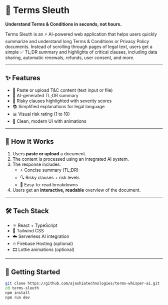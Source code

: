 # 📜 Terms Sleuth

**Understand Terms & Conditions in seconds, not hours.**

Terms Sleuth is an ⚡ AI-powered web application that helps users quickly summarize and understand long Terms & Conditions or Privacy Policy documents. Instead of scrolling through pages of legal text, users get a simple ✅ TL;DR summary and highlights of critical clauses, including data sharing, automatic renewals, refunds, user consent, and more.

---

## ✨ Features

- 📝 Paste or upload T&C content (text input or file)
- 🤖 AI-generated TL;DR summary
- 🚨 Risky clauses highlighted with severity scores
- 📚 Simplified explanations for legal language
- 📊 Visual risk rating (1 to 10)
- 🎨 Clean, modern UI with animations

---

## 🧠 How It Works

1. Users **paste or upload** a document.
2. The content is processed using an integrated AI system.
3. The response includes:
   - ⚡ Concise summary (TL;DR)
   - 🔍 Risky clauses + risk levels
   - 🧾 Easy-to-read breakdowns
4. Users get an **interactive, readable** overview of the document.

---

## 🛠 Tech Stack

- ⚛️ React + TypeScript
- 🎨 Tailwind CSS
- ☁️ Serverless AI integration
- 🔥 Firebase Hosting (optional)
- 🎞️ Lottie animations (optional)

---

## 🚀 Getting Started

```bash
git clone https://github.com/ajashiatechnologies/terms-whisper-ai.git
cd terms-sleuth
npm install
npm run dev
```

